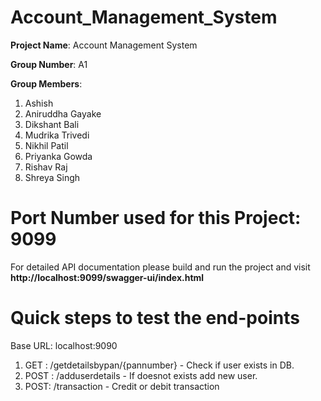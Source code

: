 # Account_Management_System
**Project Name**: Account Management System

**Group Number**: A1

**Group Members**:
1. Ashish
2. Aniruddha  Gayake
3. Dikshant Bali 
4. Mudrika Trivedi
5. Nikhil Patil
6. Priyanka Gowda
7. Rishav Raj
8. Shreya Singh

# Port Number used for this Project: 9099

For detailed API documentation please build and run the project and visit **http://localhost:9099/swagger-ui/index.html**

# Quick steps to test the end-points
Base URL: localhost:9090

1. GET : /getdetailsbypan/{pannumber} - Check if user exists in DB.
2. POST : /adduserdetails - If doesnot exists add new user.
3. POST: /transaction - Credit or debit transaction
